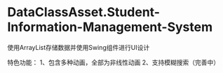 # DataClassAsset.Student-Information-Management-System
 
使用ArrayList存储数据并使用Swing组件进行UI设计

特色功能：
1、包含多种动画，全部为非线性动画
2、支持模糊搜索（完善中）
